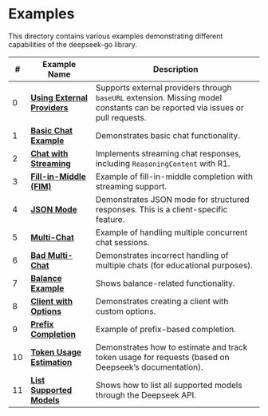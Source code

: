 # Examples

This directory contains various examples demonstrating different capabilities of the deepseek-go library.

| #  | Example Name                                   | Description |
|----|----------------------------------------------|-------------|
| 0  | **[Using External Providers](00_external_providers/chat.go)** | Supports external providers through `baseURL` extension. Missing model constants can be reported via issues or pull requests. |
| 1  | **[Basic Chat Example](01_chat/chat.go)**  | Demonstrates basic chat functionality. |
| 2  | **[Chat with Streaming](02_chat_stream/chat_stream.go)** | Implements streaming chat responses, including `ReasoningContent` with R1. |
| 3  | **[Fill-in-Middle (FIM)](03_fim/fim.go)** | Example of fill-in-middle completion with streaming support. |
| 4  | **[JSON Mode](04_json_mode/json_mode.go)** | Demonstrates JSON mode for structured responses. This is a client-specific feature. |
| 5  | **[Multi-Chat](05_multi_chat/multi_chat.go)** | Example of handling multiple concurrent chat sessions. |
| 6  | **[Bad Multi-Chat](06_bad_multi_chat/bad_multi_chat.go)** | Demonstrates incorrect handling of multiple chats (for educational purposes). |
| 7  | **[Balance Example](07_balance/balance.go)** | Shows balance-related functionality. |
| 8  | **[Client with Options](08_newClientWithOptions/newClientWithOptions.go)** | Demonstrates creating a client with custom options. |
| 9  | **[Prefix Completion](09_prefix_completion/prefix_completion.go)** | Example of prefix-based completion. |
| 10 | **[Token Usage Estimation](10_token_usage/token_usage.go)** | Demonstrates how to estimate and track token usage for requests (based on Deepseek’s documentation). |
| 11 | **[List Supported Models](11_list_models/list_models.go)** | Shows how to list all supported models through the Deepseek API. |
